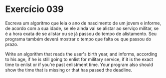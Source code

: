# Exercício 039

Escreva um algoritmo que leia o ano de nascimento de um jovem
e informe, de acordo com a sua idade, se ele ainda vai se
alistar ao serviço militar, se é a hora exata de se alistar
ou se já passou do tempo de alistamento. Seu programa também
deverá mostrar o tempo que falta ou que passou do prazo.

Write an algorithm that reads the user's birth year, and informs,
according to his age, if he is still going to
enlist for military service, if it is the exact time to enlist
or if you’re past enlistment time. Your program also
should show the time that is missing or that has passed the deadline.
